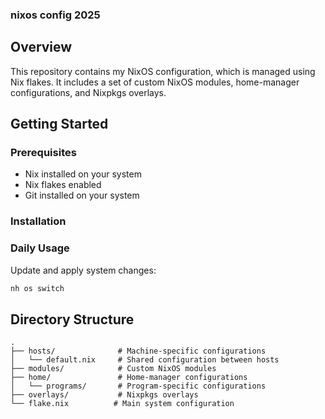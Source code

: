 ### nixos config 2025

## Overview

This repository contains my NixOS configuration, which is managed using Nix flakes. It includes a set of custom NixOS modules, home-manager configurations, and Nixpkgs overlays.

## Getting Started

### Prerequisites
- Nix installed on your system
- Nix flakes enabled
- Git installed on your system

### Installation


### Daily Usage

Update and apply system changes:

```bash
nh os switch
```

## Directory Structure

    .
    ├── hosts/              # Machine-specific configurations
    │   └── default.nix     # Shared configuration between hosts
    ├── modules/            # Custom NixOS modules
    ├── home/               # Home-manager configurations
    │   └── programs/       # Program-specific configurations
    ├── overlays/           # Nixpkgs overlays
    └── flake.nix          # Main system configuration
